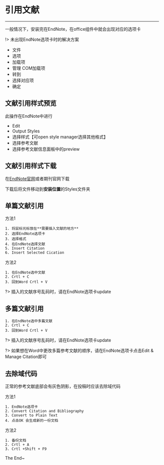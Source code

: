 # 引用文献
***
一般情况下，安装完在EndNote，在office组件中就会出现对应的选项卡

!> 未出现EndNote选项卡时的解决方案

- 文件 
- 选项 
- 加载项 
- 管理 COM加载项 
- 转到 
- 选择对应项 
- 确定

## 文献引用样式预览
此操作在EndNote中进行

- Edit
- Output Styles
- 选择样式【可open style manager选择其他格式】
- 选择参考文献
- 选择参考文献信息面板中的preview

## 文献引用样式下载
在[EndNote官网](https://endnote.com/downloads/styles/)或者期刊官网下载

下载后将文件移动到**安装位置**的Styles文件夹

## 单篇文献引用
方法1

    1. 将鼠标光标放在**需要插入文献的地方**
    2. 选择EndNote选项卡
    3. 选择格式
    4. 在EndNote选择文献
    5. Insert Citation
    6. Insert Selected Cication

方法2

    1. 在EndNote选中文献
    2. Crtl + C
    3. 回到Word Crtl + V

?> 插入的文献序号乱码时，请在EndNote选项卡update

## 多篇文献引用
    1. 在EndNote选中多篇文献
    2. Crtl + C
    3. 回到Word Crtl + V

?> 插入的文献序号乱码时，请在EndNote选项卡update

?> 如果想在Word中更改多篇参考文献的顺序，请在EndNote选项卡点击Edit & Manage Citation即可

## 去除域代码
正常的参考文献底部会有灰色阴影，在投稿时应该去除域代码

方法1

    1. EndNote选项卡
    2. Convert Citation and Bibliography
    3. Convert to Plain Text
    4. 点击OK 会生成新的一份文档

方法2

    1. 备份文档
    2. Crtl + A
    3. Crtl +Shift + F9

The End~
